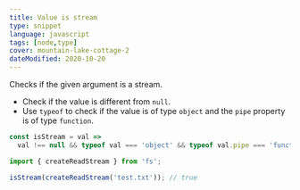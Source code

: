 ```yaml
---
title: Value is stream
type: snippet
language: javascript
tags: [node,type]
cover: mountain-lake-cottage-2
dateModified: 2020-10-20
---
```


Checks if the given argument is a stream.

- Check if the value is different from `null`.
- Use `typeof` to check if the value is of type `object` and the `pipe` property is of type `function`.

```js
const isStream = val =>
  val !== null && typeof val === 'object' && typeof val.pipe === 'function';

import { createReadStream } from 'fs';

isStream(createReadStream('test.txt')); // true
```
